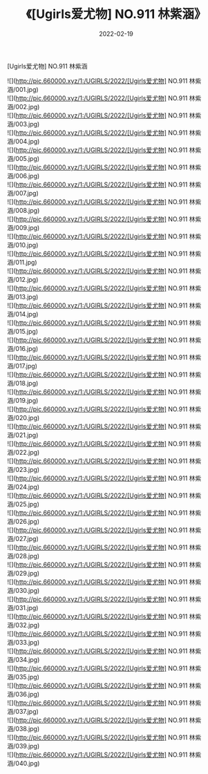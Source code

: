 ﻿---
layout: post
title:  《[Ugirls爱尤物] NO.911 林紫涵》
date:   2022-02-19
img: http://pic.660000.xyz/1:/UGIRLS/2022/[Ugirls爱尤物] NO.911 林紫涵/000.jpg
categories: [美女, 清纯, 唯美]
---

[Ugirls爱尤物] NO.911 林紫涵

 ![](http://pic.660000.xyz/1:/UGIRLS/2022/[Ugirls爱尤物] NO.911 林紫涵/001.jpg) <br>![](http://pic.660000.xyz/1:/UGIRLS/2022/[Ugirls爱尤物] NO.911 林紫涵/002.jpg) <br>![](http://pic.660000.xyz/1:/UGIRLS/2022/[Ugirls爱尤物] NO.911 林紫涵/003.jpg) <br>![](http://pic.660000.xyz/1:/UGIRLS/2022/[Ugirls爱尤物] NO.911 林紫涵/004.jpg) <br>![](http://pic.660000.xyz/1:/UGIRLS/2022/[Ugirls爱尤物] NO.911 林紫涵/005.jpg) <br>![](http://pic.660000.xyz/1:/UGIRLS/2022/[Ugirls爱尤物] NO.911 林紫涵/006.jpg) <br>![](http://pic.660000.xyz/1:/UGIRLS/2022/[Ugirls爱尤物] NO.911 林紫涵/007.jpg) <br>![](http://pic.660000.xyz/1:/UGIRLS/2022/[Ugirls爱尤物] NO.911 林紫涵/008.jpg) <br>![](http://pic.660000.xyz/1:/UGIRLS/2022/[Ugirls爱尤物] NO.911 林紫涵/009.jpg) <br>![](http://pic.660000.xyz/1:/UGIRLS/2022/[Ugirls爱尤物] NO.911 林紫涵/010.jpg) <br>![](http://pic.660000.xyz/1:/UGIRLS/2022/[Ugirls爱尤物] NO.911 林紫涵/011.jpg) <br>![](http://pic.660000.xyz/1:/UGIRLS/2022/[Ugirls爱尤物] NO.911 林紫涵/012.jpg) <br>![](http://pic.660000.xyz/1:/UGIRLS/2022/[Ugirls爱尤物] NO.911 林紫涵/013.jpg) <br>![](http://pic.660000.xyz/1:/UGIRLS/2022/[Ugirls爱尤物] NO.911 林紫涵/014.jpg) <br>![](http://pic.660000.xyz/1:/UGIRLS/2022/[Ugirls爱尤物] NO.911 林紫涵/015.jpg) <br>![](http://pic.660000.xyz/1:/UGIRLS/2022/[Ugirls爱尤物] NO.911 林紫涵/016.jpg) <br>![](http://pic.660000.xyz/1:/UGIRLS/2022/[Ugirls爱尤物] NO.911 林紫涵/017.jpg) <br>![](http://pic.660000.xyz/1:/UGIRLS/2022/[Ugirls爱尤物] NO.911 林紫涵/018.jpg) <br>![](http://pic.660000.xyz/1:/UGIRLS/2022/[Ugirls爱尤物] NO.911 林紫涵/019.jpg) <br>![](http://pic.660000.xyz/1:/UGIRLS/2022/[Ugirls爱尤物] NO.911 林紫涵/020.jpg) <br>![](http://pic.660000.xyz/1:/UGIRLS/2022/[Ugirls爱尤物] NO.911 林紫涵/021.jpg) <br>![](http://pic.660000.xyz/1:/UGIRLS/2022/[Ugirls爱尤物] NO.911 林紫涵/022.jpg) <br>![](http://pic.660000.xyz/1:/UGIRLS/2022/[Ugirls爱尤物] NO.911 林紫涵/023.jpg) <br>![](http://pic.660000.xyz/1:/UGIRLS/2022/[Ugirls爱尤物] NO.911 林紫涵/024.jpg) <br>![](http://pic.660000.xyz/1:/UGIRLS/2022/[Ugirls爱尤物] NO.911 林紫涵/025.jpg) <br>![](http://pic.660000.xyz/1:/UGIRLS/2022/[Ugirls爱尤物] NO.911 林紫涵/026.jpg) <br>![](http://pic.660000.xyz/1:/UGIRLS/2022/[Ugirls爱尤物] NO.911 林紫涵/027.jpg) <br>![](http://pic.660000.xyz/1:/UGIRLS/2022/[Ugirls爱尤物] NO.911 林紫涵/028.jpg) <br>![](http://pic.660000.xyz/1:/UGIRLS/2022/[Ugirls爱尤物] NO.911 林紫涵/029.jpg) <br>![](http://pic.660000.xyz/1:/UGIRLS/2022/[Ugirls爱尤物] NO.911 林紫涵/030.jpg) <br>![](http://pic.660000.xyz/1:/UGIRLS/2022/[Ugirls爱尤物] NO.911 林紫涵/031.jpg) <br>![](http://pic.660000.xyz/1:/UGIRLS/2022/[Ugirls爱尤物] NO.911 林紫涵/032.jpg) <br>![](http://pic.660000.xyz/1:/UGIRLS/2022/[Ugirls爱尤物] NO.911 林紫涵/033.jpg) <br>![](http://pic.660000.xyz/1:/UGIRLS/2022/[Ugirls爱尤物] NO.911 林紫涵/034.jpg) <br>![](http://pic.660000.xyz/1:/UGIRLS/2022/[Ugirls爱尤物] NO.911 林紫涵/035.jpg) <br>![](http://pic.660000.xyz/1:/UGIRLS/2022/[Ugirls爱尤物] NO.911 林紫涵/036.jpg) <br>![](http://pic.660000.xyz/1:/UGIRLS/2022/[Ugirls爱尤物] NO.911 林紫涵/037.jpg) <br>![](http://pic.660000.xyz/1:/UGIRLS/2022/[Ugirls爱尤物] NO.911 林紫涵/038.jpg) <br>![](http://pic.660000.xyz/1:/UGIRLS/2022/[Ugirls爱尤物] NO.911 林紫涵/039.jpg) <br>![](http://pic.660000.xyz/1:/UGIRLS/2022/[Ugirls爱尤物] NO.911 林紫涵/040.jpg) <br>